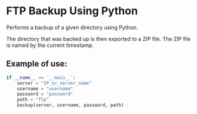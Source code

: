 # FTP Backup Using Python

Performs a backup of a given directory using Python.

The directory that was backed up is then exported to a ZIP file. The ZIP file is named by the current timestamp.

## Example of use:

```python
if __name__ == '__main__':
    server = "IP_or_server_name"
    username = "username"
    password = "password"
    path = "ftp"
    backup(server, username, password, path)
